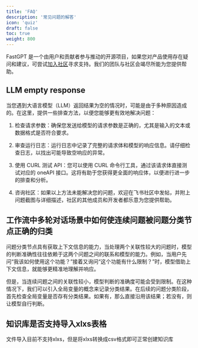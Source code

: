 ```yaml
---
title: 'FAQ'
description: '常见问题的解答'
icon: 'quiz'
draft: false
toc: true
weight: 800
---
```


FastGPT 是一个由用户和贡献者参与推动的开源项目，如果您对产品使用存在疑问和建议，可尝试[加入社区](community)寻求支持。我们的团队与社区会竭尽所能为您提供帮助。

## LLM empty response

当您遇到大语言模型（LLM）返回结果为空的情况时，可能是由于多种原因造成的。在这里，提供一些排查方法，以便您能够更有效地解决问题：

1. 检查请求参数：确保您发送给模型的请求参数是正确的，尤其是输入的文本或数据格式是否符合要求。

2. 审查运行日志：运行日志中记录了完整的请求体和模型的响应信息。请仔细检查日志，以找出可能导致空响应的异常。

3. 使用 CURL 测试 API：您可以使用 CURL 命令行工具，通过该请求体直接测试对应的 oneAPI 接口。这将有助于您获得更全面的响应体，以便进行进一步的排查和分析。

4. 咨询社区：如果以上方法未能解决您的问题，欢迎在飞书社区中发帖，并附上问题截图与详细描述，社区的其他成员和开发者都乐意为您提供帮助。

## 工作流中多轮对话场景中如何使连续问题被问题分类节点正确的归类

问题分类节点具有获取上下文信息的能力，当处理两个关联性较大的问题时，模型的判断准确性往往依赖于这两个问题之间的联系和模型的能力。例如，当用户先问“我该如何使用这个功能？”接着又询问“这个功能有什么限制？”时，模型借助上下文信息，就能够更精准地理解并响应。

但是，当连续问题之间的关联性较小，模型判断的准确度可能会受到限制。在这种情况下，我们可以引入全局变量的概念来记录分类结果。在后续的问题分类阶段，首先检查全局变量是否存有分类结果。如果有，那么直接沿用该结果；若没有，则让模型自行判断。

## 知识库是否支持导入xlxs表格

文件导入目前不支持xlxs，但是将xlxs转换成csv格式即可正常创建知识库
